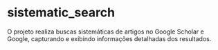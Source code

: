 # sistematic_search
O projeto realiza buscas sistemáticas de artigos no Google Scholar e Google, capturando e exibindo informações detalhadas dos resultados.
